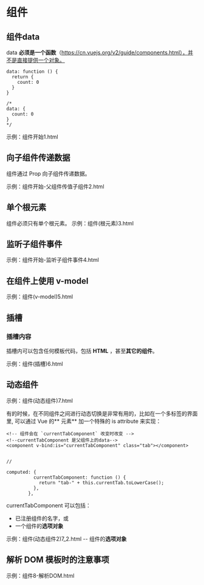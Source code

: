 #  组件
 
 
## 组件data

data **必须是一个函数**（https://cn.vuejs.org/v2/guide/components.html），并不是直接提供一个对象。

```
data: function () {
  return {
    count: 0
  }
}

/*
data: {
  count: 0
}
*/

```


示例：组件开始1.html


## 向子组件传递数据
组件通过 Prop 向子组件传递数据。

示例：组件开始-父组件传值子组件2.html



## 单个根元素
组件必须只有单个根元素。
示例：组件(根元素)3.html



## 监听子组件事件

示例：组件开始-监听子组件事件4.html


##  在组件上使用 v-model
示例：组件(v-model)5.html

  

## 插槽 

### 插槽内容
 
插槽内可以包含任何模板代码，包括 **HTML** ，甚至**其它的组件**。

示例：组件(插槽)6.html


## 动态组件
示例：组件(动态组件)7.html

有的时候，在不同组件之间进行动态切换是非常有用的，比如在一个多标签的界面里,
可以通过 Vue 的** <component> 元素** 加一个特殊的 is attribute 来实现：



```
<!-- 组件会在 `currentTabComponent` 改变时改变 -->
<!--currentTabComponent 是父组件上的data-->
<component v-bind:is="currentTabComponent" class="tab"></component>


//

computed: {
          currentTabComponent: function () {
            return "tab-" + this.currentTab.toLowerCase();
          },
        },
```


currentTabComponent 可以包括：

- 已注册组件的名字，或
- 一个组件的**选项对象**

示例：组件(动态组件2)7_2.html  -- 组件的**选项对象**




##  解析 DOM 模板时的注意事项

示例：组件8-解析DOM.html


























